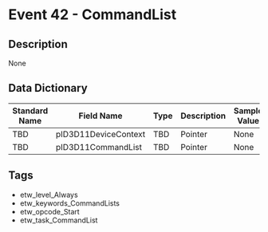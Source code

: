 # Event 42 - CommandList

## Description
None

## Data Dictionary
|Standard Name|Field Name|Type|Description|Sample Value|
|---|---|---|---|---|
|TBD|pID3D11DeviceContext|TBD|Pointer|None|None|
|TBD|pID3D11CommandList|TBD|Pointer|None|None|

## Tags
* etw_level_Always
* etw_keywords_CommandLists
* etw_opcode_Start
* etw_task_CommandList